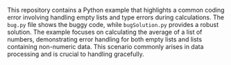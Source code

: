 This repository contains a Python example that highlights a common coding error involving handling empty lists and type errors during calculations. The `bug.py` file shows the buggy code, while `bugSolution.py` provides a robust solution. The example focuses on calculating the average of a list of numbers, demonstrating error handling for both empty lists and lists containing non-numeric data.  This scenario commonly arises in data processing and is crucial to handling gracefully.